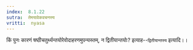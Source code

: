 ```yaml
---
index:  8.1.22
sutra:  तेमयावेकवचनस्य
vritti:  nyasa
---
```


किं पुनः कारणं षष्ठीचतुर्थ्यन्तयोरेवोदाहरणमुपन्यस्तम्, न द्वितीयान्तयोः? इत्याह--`द्वितीयान्तस्य` इत्यादि।।

